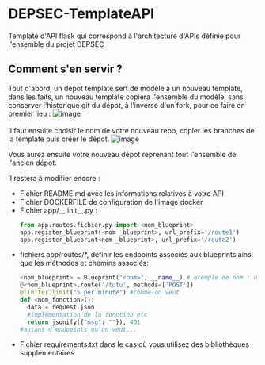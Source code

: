 # DEPSEC-TemplateAPI

Template d'API flask qui correspond à l'architecture d'APIs définie pour l'ensemble du projet DEPSEC

## Comment s'en servir ? 
Tout d'abord, un dépot template sert de modèle à un nouveau template, dans les faits, un nouveau template copiera l'ensemble du modèle, sans conserver l'historique git du dépot, à l'inverse d'un fork, pour ce faire en premier lieu :
![image](https://github.com/user-attachments/assets/ba4ed3c8-360a-4582-8e36-26ebc39f6748)
<br></br>
Il faut ensuite choisir le nom de votre nouveau repo,  copier les branches de la template puis créer le dépot.
![image](https://github.com/user-attachments/assets/f8d44895-9f8a-40ce-b4fa-72e30ad0b8bf)

Vous aurez ensuite votre nouveau dépot reprenant tout l'ensemble de l'ancien dépot. 

Il restera à modifier encore : 
- Fichier README.md avec les informations relatives à votre API
- Fichier DOCKERFILE de configuration de l'image docker
- Fichier app/__ init__.py :
  ```python
  from app.routes.fichier.py import <nom_blueprint>
  app.register_blueprint(<nom _blueprint>, url_prefix='/route1')
  app.register_blueprint<nom _blueprint>, url_prefix='/route2')
  ```
- fichiers app/routes/*, définir les endpoints associés aux blueprints ainsi que les méthodes et chemins associés:
  ```python
  <nom_blueprint> = Blueprint("<nom>", __name__) # exemple de nom : users / auth
  @<nom_blueprint>.route('/tutu', methods=['POST'])
  @limiter.limit("5 per minute") #comme on veut
  def <nom_fonction>():
    data = request.json
    #implémentation de la fonction etc
    return jsonify({"msg": ""}), 401
  #autant d'endpoints qu'on veut...
  ```
- Fichier requirements.txt dans le cas où vous utilisez des bibliothèques supplémentaires

